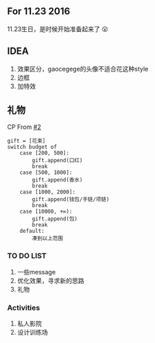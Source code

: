 ## For 11.23 2016

11.23生日，是时候开始准备起来了 :open_mouth:

## IDEA

1. 效果区分，gaocegege的头像不适合花这种style
2. 边框
3. 加特效

## 礼物

CP From [#2](https://github.com/gaocegege/xrw/issues/2)

```
gift = [花束]
switch budget of
    case [200, 500]:
        gift.append(口红)
        break
    case [500, 1000]:
        gift.append(香水)
        break
    case [1000, 2000]:
        gift.append(钱包/手链/项链)
        break
    case [10000, +∞):
        gift.append(包)
        break
    default:
        凑到以上范围
```

### TO DO LIST

1. 一些message
2. 优化效果，寻求新的思路
3. 礼物

### Activities

1. 私人影院
2. 设计训练场